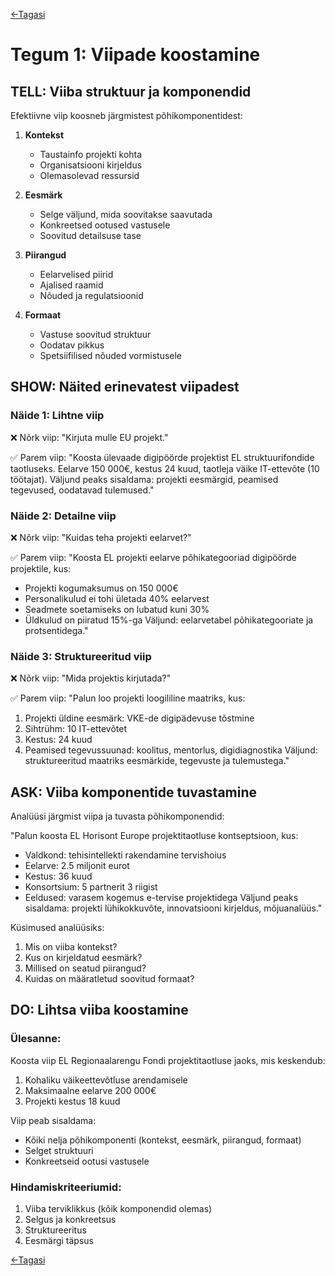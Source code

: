 [<-Tagasi](./README.md)
# Tegum 1: Viipade koostamine

## TELL: Viiba struktuur ja komponendid

Efektiivne viip koosneb järgmistest põhikomponentidest:

1. **Kontekst** 
   - Taustainfo projekti kohta
   - Organisatsiooni kirjeldus
   - Olemasolevad ressursid

2. **Eesmärk**
   - Selge väljund, mida soovitakse saavutada
   - Konkreetsed ootused vastusele
   - Soovitud detailsuse tase

3. **Piirangud**
   - Eelarvelised piirid
   - Ajalised raamid
   - Nõuded ja regulatsioonid

4. **Formaat**
   - Vastuse soovitud struktuur
   - Oodatav pikkus
   - Spetsiifilised nõuded vormistusele

## SHOW: Näited erinevatest viipadest

### Näide 1: Lihtne viip
❌ Nõrk viip:
"Kirjuta mulle EU projekt."

✅ Parem viip:
"Koosta ülevaade digipöörde projektist EL struktuurifondide taotluseks. Eelarve 150 000€, kestus 24 kuud, taotleja väike IT-ettevõte (10 töötajat). Väljund peaks sisaldama: projekti eesmärgid, peamised tegevused, oodatavad tulemused."

### Näide 2: Detailne viip
❌ Nõrk viip:
"Kuidas teha projekti eelarvet?"

✅ Parem viip:
"Koosta EL projekti eelarve põhikategooriad digipöörde projektile, kus:
- Projekti kogumaksumus on 150 000€
- Personalikulud ei tohi ületada 40% eelarvest
- Seadmete soetamiseks on lubatud kuni 30%
- Üldkulud on piiratud 15%-ga
Väljund: eelarvetabel põhikategooriate ja protsentidega."

### Näide 3: Struktureeritud viip
❌ Nõrk viip:
"Mida projektis kirjutada?"

✅ Parem viip:
"Palun loo projekti loogililine maatriks, kus:
1. Projekti üldine eesmärk: VKE-de digipädevuse tõstmine
2. Sihtrühm: 10 IT-ettevõtet
3. Kestus: 24 kuud
4. Peamised tegevussuunad: koolitus, mentorlus, digidiagnostika
Väljund: struktureeritud maatriks eesmärkide, tegevuste ja tulemustega."

## ASK: Viiba komponentide tuvastamine

Analüüsi järgmist viipa ja tuvasta põhikomponendid:

"Palun koosta EL Horisont Europe projektitaotluse kontseptsioon, kus:
- Valdkond: tehisintellekti rakendamine tervishoius
- Eelarve: 2.5 miljonit eurot
- Kestus: 36 kuud
- Konsortsium: 5 partnerit 3 riigist
- Eeldused: varasem kogemus e-tervise projektidega
Väljund peaks sisaldama: projekti lühikokkuvõte, innovatsiooni kirjeldus, mõjuanalüüs."

Küsimused analüüsiks:
1. Mis on viiba kontekst?
2. Kus on kirjeldatud eesmärk?
3. Millised on seatud piirangud?
4. Kuidas on määratletud soovitud formaat?

## DO: Lihtsa viiba koostamine

### Ülesanne:
Koosta viip EL Regionaalarengu Fondi projektitaotluse jaoks, mis keskendub:
1. Kohaliku väikeettevõtluse arendamisele
2. Maksimaalne eelarve 200 000€
3. Projekti kestus 18 kuud

Viip peab sisaldama:
- Kõiki nelja põhikomponenti (kontekst, eesmärk, piirangud, formaat)
- Selget struktuuri
- Konkreetseid ootusi vastusele

### Hindamiskriteeriumid:
1. Viiba terviklikkus (kõik komponendid olemas)
2. Selgus ja konkreetsus
3. Struktureeritus
4. Eesmärgi täpsus

[<-Tagasi](./README.md)